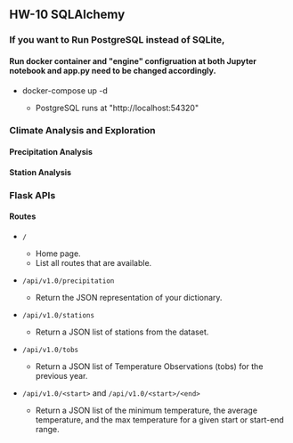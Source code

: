 ## HW-10 SQLAlchemy

### If you want to Run PostgreSQL instead of SQLite,

#### Run docker container and "engine" configruation at both Jupyter notebook and app.py need to be changed accordingly.

- docker-compose up -d

  - PostgreSQL runs at "http://localhost:54320"

### Climate Analysis and Exploration

#### Precipitation Analysis

#### Station Analysis

### Flask APIs

#### Routes

- `/`

  - Home page.
  - List all routes that are available.

- `/api/v1.0/precipitation`

  - Return the JSON representation of your dictionary.

- `/api/v1.0/stations`

  - Return a JSON list of stations from the dataset.

- `/api/v1.0/tobs`

  - Return a JSON list of Temperature Observations (tobs) for the previous year.

- `/api/v1.0/<start>` and `/api/v1.0/<start>/<end>`
  - Return a JSON list of the minimum temperature, the average temperature, and the max temperature for a given start or start-end range.
